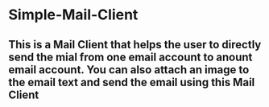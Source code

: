 # Simple-Mail-Client
## This is a Mail Client that helps the user to directly send the mial from one email account to anount email account. You can also attach an image to the email text and send the email using this Mail Client
